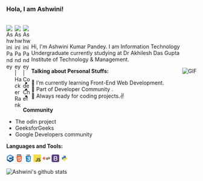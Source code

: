 ### Hola, I am Ashwini!

<br/>

<a href="https://www.linkedin.com/in/ash1ni">
<img align="left" alt="Ashwini Pandey" width="22px" src="https://cdn.jsdelivr.net/npm/simple-icons@v3/icons/linkedin.svg" />
</a>
<a href="https://https://www.hackerrank.com/itsashwani001">
<img align="left" alt="Ashwini Pandey | HackerRank" width="22px" src="https://cdn.jsdelivr.net/npm/simple-icons@v3/icons/hackerrank.svg" />
</a>
<a href="https://https://www.codechef.com/users/ash1ni">
<img align="left" alt="Ashwini Pandey | CodeChef" width="22px" src="https://cdn.jsdelivr.net/npm/simple-icons@v3/icons/codechef.svg" />
</a>

<br />

<br />

Hi, I'm Ashwini Kumar Pandey. I am Information Technology Undergraduate currently studying at Dr Akhilesh Das Gupta Institute of Technology & Management.


<img align="right" alt="GIF" src="https://media.tenor.com/images/b7939d73d32cb3ce5e48a80dd35dc599/tenor.gif"/>


**Talking about Personal Stuffs:**

- 🌱 I’m currently learning Front-End Web Development.
- 👯 Part of Developer Community .
- 💬 Always ready for coding projects.✌




**Community**
- The odin project
- GeeksforGeeks
- Google Developers community


**Languages and Tools:**


<code><img height="20" src="https://raw.githubusercontent.com/github/explore/80688e429a7d4ef2fca1e82350fe8e3517d3494d/topics/cpp/cpp.png"></code>
<code><img height="20" src="https://raw.githubusercontent.com/github/explore/80688e429a7d4ef2fca1e82350fe8e3517d3494d/topics/html/html.png"></code>
<code><img height="20" src="https://raw.githubusercontent.com/github/explore/80688e429a7d4ef2fca1e82350fe8e3517d3494d/topics/css/css.png"></code>
<code><img height="20" src="https://raw.githubusercontent.com/github/explore/80688e429a7d4ef2fca1e82350fe8e3517d3494d/topics/javascript/javascript.png"></code>
<code><img height="20" src="https://raw.githubusercontent.com/github/explore/80688e429a7d4ef2fca1e82350fe8e3517d3494d/topics/git/git.png"></code>
<code><img height="20" src="https://raw.githubusercontent.com/github/explore/80688e429a7d4ef2fca1e82350fe8e3517d3494d/topics/bootstrap/bootstrap.png"></code>
<code><img height="20" src="https://raw.githubusercontent.com/github/explore/80688e429a7d4ef2fca1e82350fe8e3517d3494d/topics/python/python.png"></code>

![Ashwini's github stats](https://github-readme-stats.vercel.app/api?username=ash1ni&show_icons=true&hide_border=true)
